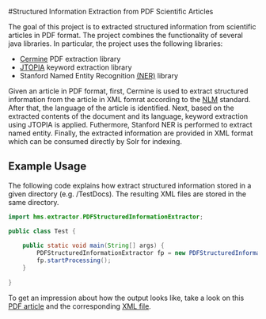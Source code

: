 #Structured Information Extraction from PDF Scientific Articles

The goal of this project is to extracted structured information from scientific articles in PDF format.
The project combines the functionality of several java libraries. In particular, the project uses the following libraries:

+ [Cermine](http://cermine.ceon.pl/index.html) PDF extraction library
+ [JTOPIA](https://github.com/srijiths/jtopia) keyword extraction library
+ Stanford Named Entity Recognition [(NER)](http://nlp.stanford.edu/software/CRF-NER.shtml) library

Given an article in PDF format, first, Cermine is used to extract structured information from the article in XML fomrat according to the [NLM](http://www.nlm.nih.gov/) standard. After that, the language of the article is identified. Next, based on the extracted contents of the document and its language, keyword extraction using JTOPIA is applied. Futhermore, Stanford NER is performed to extract named entity. Finally, the extracted information are provided in XML format which can be consumed directly by Solr for indexing.


## Example Usage

The following code explains how extract structured information stored in a given directory (e.g. /TestDocs). The resulting XML files are stored in the same directory.

```Java
import hms.extractor.PDFStructuredInformationExtractor;

public class Test {
	
	public static void main(String[] args) {
		PDFStructuredInformationExtractor fp = new PDFStructuredInformationExtractor("TestDocs/","TestDocs/");
		fp.startProcessing();
	}
	
}
```

To get an impression about how the output looks like, take a look on this [PDF article](/TestDocs/hms1.pdf) and the corresponding [XML file](/TestDocs/hms1.pdf).

